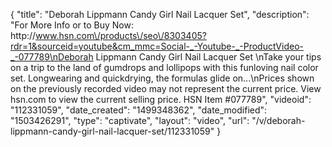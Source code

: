 {
    "title": "Deborah Lippmann Candy Girl Nail Lacquer Set",
    "description": "For More Info or to Buy Now: http:\/\/www.hsn.com\/products\/seo\/8303405?rdr=1&sourceid=youtube&cm_mmc=Social-_-Youtube-_-ProductVideo-_-077789\nDeborah Lippmann Candy Girl Nail Lacquer Set \nTake your tips on a trip to the land of gumdrops and lollipops with this funloving nail color set. Longwearing and quickdrying, the formulas glide on...\nPrices shown on the previously recorded video may not represent the current price.  View hsn.com to view the current selling price. HSN Item #077789",
    "videoid": "112331059",
    "date_created": "1499348362",
    "date_modified": "1503426291",
    "type": "captivate",
    "layout": "video",
    "url": "\/v\/deborah-lippmann-candy-girl-nail-lacquer-set\/112331059"
}